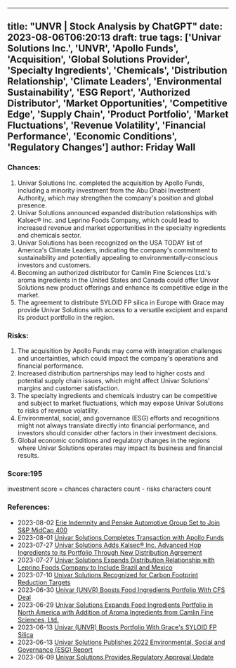 
---
title: "UNVR | Stock Analysis by ChatGPT"
date: 2023-08-06T06:20:13
draft: true
tags: ['Univar Solutions Inc.', 'UNVR', 'Apollo Funds', 'Acquisition', 'Global Solutions Provider', 'Specialty Ingredients', 'Chemicals', 'Distribution Relationship', 'Climate Leaders', 'Environmental Sustainability', 'ESG Report', 'Authorized Distributor', 'Market Opportunities', 'Competitive Edge', 'Supply Chain', 'Product Portfolio', 'Market Fluctuations', 'Revenue Volatility', 'Financial Performance', 'Economic Conditions', 'Regulatory Changes']
author: Friday Wall
---

### Chances:
1. Univar Solutions Inc. completed the acquisition by Apollo Funds, including a minority investment from the Abu Dhabi Investment Authority, which may strengthen the company's position and global presence.
2. Univar Solutions announced expanded distribution relationships with Kalsec® Inc. and Leprino Foods Company, which could lead to increased revenue and market opportunities in the specialty ingredients and chemicals sector.
3. Univar Solutions has been recognized on the USA TODAY list of America's Climate Leaders, indicating the company's commitment to sustainability and potentially appealing to environmentally-conscious investors and customers.
4. Becoming an authorized distributor for Camlin Fine Sciences Ltd.'s aroma ingredients in the United States and Canada could offer Univar Solutions new product offerings and enhance its competitive edge in the market.
5. The agreement to distribute SYLOID FP silica in Europe with Grace may provide Univar Solutions with access to a versatile excipient and expand its product portfolio in the region.
### Risks:
1. The acquisition by Apollo Funds may come with integration challenges and uncertainties, which could impact the company's operations and financial performance.
2. Increased distribution partnerships may lead to higher costs and potential supply chain issues, which might affect Univar Solutions' margins and customer satisfaction.
3. The specialty ingredients and chemicals industry can be competitive and subject to market fluctuations, which may expose Univar Solutions to risks of revenue volatility.
4. Environmental, social, and governance (ESG) efforts and recognitions might not always translate directly into financial performance, and investors should consider other factors in their investment decisions.
5. Global economic conditions and regulatory changes in the regions where Univar Solutions operates may impact its business and financial results.
### Score:195
investment score = chances characters count - risks characters count
### References:
- 2023-08-02 [Erie Indemnity and Penske Automotive Group Set to Join S&P MidCap 400](https://finance.yahoo.com/news/erie-indemnity-penske-automotive-group-230400646.html?.tsrc=rss)
- 2023-08-01 [Univar Solutions Completes Transaction with Apollo Funds](https://finance.yahoo.com/news/univar-solutions-completes-transaction-apollo-124500478.html?.tsrc=rss)
- 2023-07-27 [Univar Solutions Adds Kalsec® Inc. Advanced Hop Ingredients to its Portfolio Through New Distribution Agreement](https://finance.yahoo.com/news/univar-solutions-adds-kalsec-inc-120000619.html?.tsrc=rss)
- 2023-07-27 [Univar Solutions Expands Distribution Relationship with Leprino Foods Company to Include Brazil and Mexico](https://finance.yahoo.com/news/univar-solutions-expands-distribution-relationship-201500536.html?.tsrc=rss)
- 2023-07-10 [Univar Solutions Recognized for Carbon Footprint Reduction Targets](https://finance.yahoo.com/news/univar-solutions-recognized-carbon-footprint-120000246.html?.tsrc=rss)
- 2023-06-30 [Univar (UNVR) Boosts Food Ingredients Portfolio With CFS Deal](https://finance.yahoo.com/news/univar-unvr-boosts-food-ingredients-105000312.html?.tsrc=rss)
- 2023-06-29 [Univar Solutions Expands Food Ingredients Portfolio in North America with Addition of Aroma Ingredients from Camlin Fine Sciences, Ltd.](https://finance.yahoo.com/news/univar-solutions-expands-food-ingredients-120000234.html?.tsrc=rss)
- 2023-06-13 [Univar (UNVR) Boosts Portfolio With Grace's SYLOID FP Silica](https://finance.yahoo.com/news/univar-unvr-boosts-portfolio-graces-140100314.html?.tsrc=rss)
- 2023-06-13 [Univar Solutions Publishes 2022 Environmental, Social and Governance (ESG) Report](https://finance.yahoo.com/news/univar-solutions-publishes-2022-environmental-120000576.html?.tsrc=rss)
- 2023-06-09 [Univar Solutions Provides Regulatory Approval Update](https://finance.yahoo.com/news/univar-solutions-provides-regulatory-approval-224400507.html?.tsrc=rss)


                